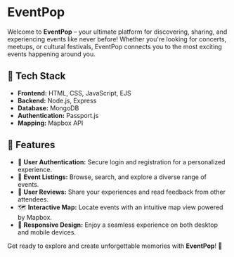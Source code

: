 # EventPop

Welcome to **EventPop** – your ultimate platform for discovering, sharing, and experiencing events like never before! Whether you're looking for concerts, meetups, or cultural festivals, EventPop connects you to the most exciting events happening around you.

## 🚀 Tech Stack

- **Frontend:** HTML, CSS, JavaScript, EJS  
- **Backend:** Node.js, Express  
- **Database:** MongoDB  
- **Authentication:** Passport.js  
- **Mapping:** Mapbox API  

## 🎉 Features

- 🔐 **User Authentication:** Secure login and registration for a personalized experience.
- 📅 **Event Listings:** Browse, search, and explore a diverse range of events.
- 🌟 **User Reviews:** Share your experiences and read feedback from other attendees.
- 🗺️ **Interactive Map:** Locate events with an intuitive map view powered by Mapbox.
- 📱 **Responsive Design:** Enjoy a seamless experience on both desktop and mobile devices.

Get ready to explore and create unforgettable memories with **EventPop**! 🚀

